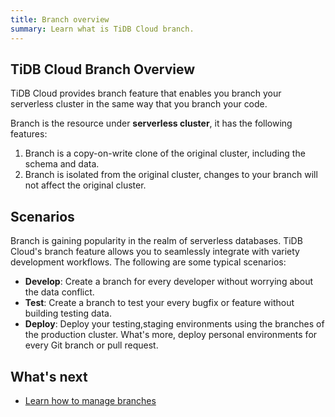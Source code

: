 ```yaml
---
title: Branch overview
summary: Learn what is TiDB Cloud branch.
---
```


## TiDB Cloud Branch Overview

TiDB Cloud provides branch feature that enables you branch your serverless cluster in the same way that you branch your code.

Branch is the resource under **serverless cluster**, it has the following features:

1. Branch is a copy-on-write clone of the original cluster, including the schema and data.
2. Branch is isolated from the original cluster, changes to your branch will not affect the original cluster.

## Scenarios

Branch is gaining popularity in the realm of serverless databases. TiDB Cloud's branch feature allows you to seamlessly integrate with variety development workflows. The following are some typical scenarios:

- **Develop**: Create a branch for every developer without worrying about the data conflict.
- **Test**: Create a branch to test your every bugfix or feature without building testing data.
- **Deploy**: Deploy your testing,staging environments using the branches of the production cluster. What's more, deploy personal environments for every Git branch or pull request.

## What's next

- [Learn how to manage branches](./branch-manage.md)
